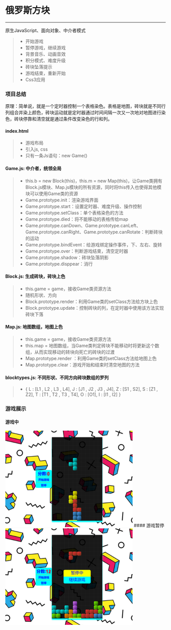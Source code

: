 # 俄罗斯方块

------

原生JavaScript、面向对象、中介者模式

> * 开始游戏
> * 暂停游戏，继续游戏
> * 背景音乐、动画音效
> * 积分模式、难度升级
> * 砖块坠落提示
> * 游戏结束，重新开始
> * Css3应用
### 项目总结
原理：简单说，就是一个定时器控制一个表格染色。表格是地图，砖块就是不同行列组合并染上颜色，砖块运动就是定时器通过时间间隔一次又一次地对地图进行染色，砖块停靠和清空就是通过条件改变染色的行和列。
#### index.html
> * 游戏布局
> * 引入js, css
> * 只有一条Js语句：new Game()
#### Game.js: 中介者，统领全局
> * this.b = new Block(this)，this.m = new Map(this)，让Game类拥有Block.js模块、Map.js模块的所有资源，同时将this传入也使得其他模块可以使用Game类的资源
> * Game.prototype.init：渲染游戏界面
> * Game.prototype.start：设置定时器、难度升级、操作控制
> * Game.prototype.setClass：单个表格染色的方法
> * Game.prototype.died：将不能移动的表格传给map
> * Game.prototype.canDown、Game.prototype.canLeft、Game.prototype.canRight、Game.prototype.canRotate：判断砖块的运动
> * Game.prototype.bindEvent：给游戏绑定操作事件，下、左右、旋转
> * Game.prototype.over：判断游戏结束，清空定时器
> * Game.prototype.shadow：砖块坠落阴影
> * Game.prototype.disppear：消行
#### Block.js: 生成砖块，砖块上色
> * this.game = game，接收Game类资源方法
> * 随机形状、方向
> * Block.prototype.render：利用Game类的setClass方法给方块上色
> * Block.prototype.update：控制砖块的列，在定时器中使用该方法实现砖块下落
#### Map.js: 地图数组，地图上色
> * this.game = game，接收Game类资源方法
> * this.map = 地图数组，当Game类判定砖块不能移动时将更新这个数组，从而实现移动的转块向死亡的砖块的过渡
> * Map.prototype.render ：利用Game类的setClass方法给地图上色
> * Map.prototype.clear：游戏开始和结束时清空地图的方法
#### blocktypes.js: 不同形状、不同方向砖块数组的罗列
> * {
      L : [L1 , L2 , L3 , L4],
      J : [J1 , J2 , J3 , J4],
      Z : [S1 , S2],
      S : [Z1 , Z2],
      T : [T1 , T2 , T3 , T4],
      O : [O1],
      I : [I1 , I2]
    }
### 游戏展示
#### 游戏中
<img src="https://github.com/Seventysevendays/Game-tetris/blob/master/captures/play.png" width="400"/>
#### 游戏暂停
<img src="https://github.com/Seventysevendays/Game-tetris/blob/master/captures/pause.png" width="400"/>
